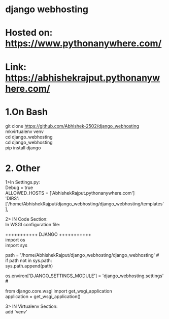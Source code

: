 # django webhosting
# Hosted on: https://www.pythonanywhere.com/
# Link: https://abhishekrajput.pythonanywhere.com/

# 1.On Bash 
git clone https://github.com/Abhishek-2502/django_webhosting <br>
mkvirtualenv venv <br>
cd django_webhosting <br>
cd django_webhosting <br>
pip install django <br>

# 2. Other 
1>In Settings.py: <br>
  Debug = true <br>
  ALLOWED_HOSTS = ['AbhishekRajput.pythonanywhere.com'] <br>
  'DIRS': ['/home/AbhishekRajput/django_webhosting/django_webhosting/templates'], <br>

2> IN Code Section: <br>
In WSGI configuration file: <br>

 +++++++++++ DJANGO +++++++++++ <br>
import os <br>
import sys <br>

path = '/home/AbhishekRajput/django_webhosting/django_webhosting'                            # <br> 
if path not in sys.path: <br>
    sys.path.append(path) <br>

os.environ['DJANGO_SETTINGS_MODULE'] = 'django_webhosting.settings'                          # <br> 

from django.core.wsgi import get_wsgi_application <br>
application = get_wsgi_application()

3> IN Virtualenv Section: <br>
   add 'venv'
